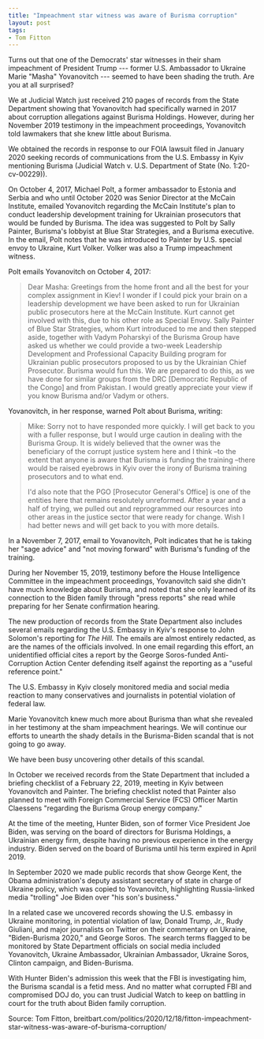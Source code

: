 ```yaml
---
title: "Impeachment star witness was aware of Burisma corruption"
layout: post
tags:
- Tom Fitton
---
```


Turns out that one of the Democrats' star witnesses in their sham impeachment of President Trump --- former U.S. Ambassador to Ukraine Marie "Masha" Yovanovitch --- seemed to have been shading the truth. Are you at all surprised?

We at Judicial Watch just received 210 pages of records from the State Department showing that Yovanovitch had specifically warned in 2017 about corruption allegations against Burisma Holdings. However, during her November 2019 testimony in the impeachment proceedings, Yovanovitch told lawmakers that she knew little about Burisma.

We obtained the records in response to our FOIA lawsuit filed in January 2020 seeking records of communications from the U.S. Embassy in Kyiv mentioning Burisma (Judicial Watch v. U.S. Department of State (No. 1:20-cv-00229)).

On October 4, 2017, Michael Polt, a former ambassador to Estonia and Serbia and who until October 2020 was Senior Director at the McCain Institute, emailed Yovanovitch regarding the McCain Institute's plan to conduct leadership development training for Ukrainian prosecutors that would be funded by Burisma. The idea was suggested to Polt by Sally Painter, Burisma's lobbyist at Blue Star Strategies, and a Burisma executive. In the email, Polt notes that he was introduced to Painter by U.S. special envoy to Ukraine, Kurt Volker. Volker was also a Trump impeachment witness.

Polt emails Yovanovitch on October 4, 2017:

> Dear Masha: Greetings from the home front and all the best for your complex assignment in Kiev! I wonder if I could pick your brain on a leadership development we have been asked to run for Ukrainian public prosecutors here at the McCain Institute. Kurt cannot get involved with this, due to his other role as Special Envoy. Sally Painter of Blue Star Strategies, whom Kurt introduced to me and then stepped aside, together with Vadym Poharskyi of the Burisma Group have asked us whether we could provide a two-week Leadership Development and Professional Capacity Building program for Ukrainian public prosecutors proposed to us by the Ukrainian Chief Prosecutor. Burisma would fun this. We are prepared to do this, as we have done for similar groups from the DRC [Democratic Republic of the Congo] and from Pakistan. I would greatly appreciate your view if you know Burisma and/or Vadym or others.

Yovanovitch, in her response, warned Polt about Burisma, writing:

> Mike: Sorry not to have responded more quickly. I will get back to you with a fuller response, but I would urge caution in dealing with the Burisma Group. It is widely believed that the owner was the beneficiary of the corrupt justice system here and I think –to the extent that anyone is aware that Burisma is funding the training –there would be raised eyebrows in Kyiv over the irony of Burisma training prosecutors and to what end.
>
> I'd also note that the PGO [Prosecutor General's Office] is one of the entities here that remains resolutely unreformed. After a year and a half of trying, we pulled out and reprogrammed our resources into other areas in the justice sector that were ready for change. Wish I had better news and will get back to you with more details.

In a November 7, 2017, email to Yovanovitch, Polt indicates that he is taking her "sage advice" and "not moving forward" with Burisma's funding of the training.

During her November 15, 2019, testimony before the House Intelligence Committee in the impeachment proceedings, Yovanovitch said she didn't have much knowledge about Burisma, and noted that she only learned of its connection to the Biden family through "press reports" she read while preparing for her Senate confirmation hearing.

The new production of records from the State Department also includes several emails regarding the U.S. Embassy in Kyiv's response to John Solomon's reporting for *The Hill.* The emails are almost entirely redacted, as are the names of the officials involved. In one email regarding this effort, an unidentified official cites a report by the George Soros-funded Anti-Corruption Action Center defending itself against the reporting as a "useful reference point."

The U.S. Embassy in Kyiv closely monitored media and social media reaction to many conservatives and journalists in potential violation of federal law.

Marie Yovanovitch knew much more about Burisma than what she revealed in her testimony at the sham impeachment hearings. We will continue our efforts to unearth the shady details in the Burisma-Biden scandal that is not going to go away.

We have been busy uncovering other details of this scandal.

In October we received records from the State Department that included a briefing checklist of a February 22, 2019, meeting in Kyiv between Yovanovitch and Painter. The briefing checklist noted that Painter also planned to meet with Foreign Commercial Service (FCS) Officer Martin Claessens "regarding the Burisma Group energy company."

At the time of the meeting, Hunter Biden, son of former Vice President Joe Biden, was serving on the board of directors for Burisma Holdings, a Ukrainian energy firm, despite having no previous experience in the energy industry. Biden served on the board of Burisma until his term expired in April 2019.

In September 2020 we made public records that show George Kent, the Obama administration's deputy assistant secretary of state in charge of Ukraine policy, which was copied to Yovanovitch, highlighting Russia-linked media "trolling" Joe Biden over "his son's business."

In a related case we uncovered records showing the U.S. embassy in Ukraine monitoring, in potential violation of law, Donald Trump, Jr., Rudy Giuliani, and major journalists on Twitter on their commentary on Ukraine, "Biden-Burisma 2020," and George Soros. The search terms flagged to be monitored by State Department officials on social media included Yovanovitch, Ukraine Ambassador, Ukrainian Ambassador, Ukraine Soros, Clinton campaign, and Biden-Burisma.

With Hunter Biden's admission this week that the FBI is investigating him, the Burisma scandal is a fetid mess. And no matter what corrupted FBI and compromised DOJ do, you can trust Judicial Watch to keep on battling in court for the truth about Biden family corruption.

Source: Tom Fitton, breitbart.com/politics/2020/12/18/fitton-impeachment-star-witness-was-aware-of-burisma-corruption/
